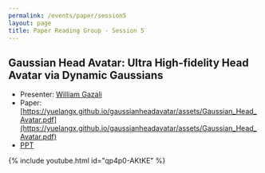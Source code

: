 ```yaml
---
permalink: /events/paper/session5
layout: page
title: Paper Reading Group - Session 5
---
```


## Gaussian Head Avatar: Ultra High-fidelity Head Avatar via Dynamic Gaussians

- Presenter: [William Gazali](william-gazali-31880a20a)
- Paper: [https://yuelangx.github.io/gaussianheadavatar/assets/Gaussian_Head_Avatar.pdf](https://yuelangx.github.io/gaussianheadavatar/assets/Gaussian_Head_Avatar.pdf)
- [PPT](https://docs.google.com/presentation/d/1PP2CkXwpjrzrkb9PL-b8EA9Lm4xP-_gE/edit#slide=id.p1)

{% include youtube.html id="qp4p0-AKtKE" %}